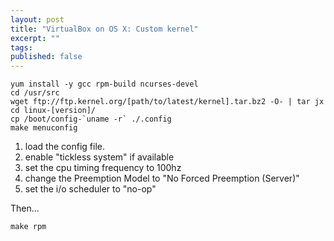 ```yaml
---
layout: post
title: "VirtualBox on OS X: Custom kernel"
excerpt: ""
tags: 
published: false
---
```


    yum install -y gcc rpm-build ncurses-devel
    cd /usr/src
    wget ftp://ftp.kernel.org/[path/to/latest/kernel].tar.bz2 -O- | tar jx
    cd linux-[version]/
    cp /boot/config-`uname -r` ./.config
    make menuconfig

1. load the config file.
1. enable "tickless system" if available
1. set the cpu timing frequency to 100hz
1. change the Preemption Model to "No Forced Preemption (Server)"
1. set the i/o scheduler to "no-op"

Then...

    make rpm
